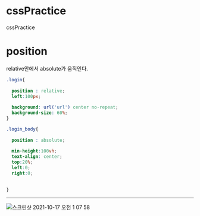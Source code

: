 # cssPractice
cssPractice

# position


  relative안에서 absolute가 움직인다.
  
  ```CSS
  .login{
    
    position : relative;
    left:100px;
    
    background: url('url') center no-repeat;
    background-size: 60%;
}

.login_body{
    
    position : absolute;
    
    min-height:100vh;
    text-align: center;
    top:20%;
    left:0;
    right:0;
    
    
}
  ```
  
  ---
![스크린샷 2021-10-17 오전 1 07 58](https://user-images.githubusercontent.com/66232436/137594433-d8a09338-3e02-4e64-85ed-f63e360a71b9.png)
